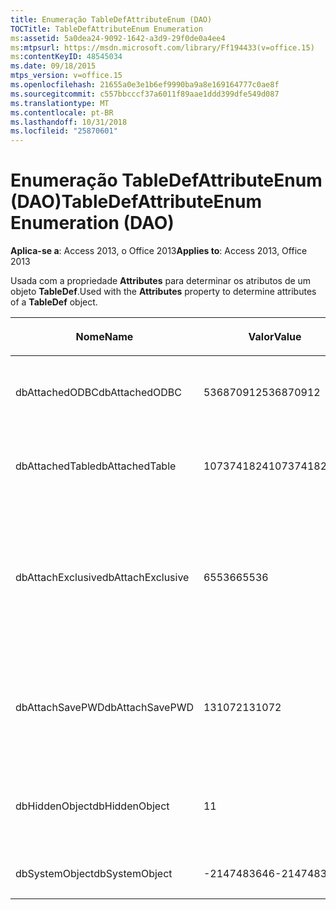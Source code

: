 ```yaml
---
title: Enumeração TableDefAttributeEnum (DAO)
TOCTitle: TableDefAttributeEnum Enumeration
ms:assetid: 5a0dea24-9092-1642-a3d9-29f0de0a4ee4
ms:mtpsurl: https://msdn.microsoft.com/library/Ff194433(v=office.15)
ms:contentKeyID: 48545034
ms.date: 09/18/2015
mtps_version: v=office.15
ms.openlocfilehash: 21655a0e3e1b6ef9990ba9a8e169164777c0ae8f
ms.sourcegitcommit: c557bbcccf37a6011f89aae1ddd399dfe549d087
ms.translationtype: MT
ms.contentlocale: pt-BR
ms.lasthandoff: 10/31/2018
ms.locfileid: "25870601"
---
```

# <a name="tabledefattributeenum-enumeration-dao"></a><span data-ttu-id="7143b-102">Enumeração TableDefAttributeEnum (DAO)</span><span class="sxs-lookup"><span data-stu-id="7143b-102">TableDefAttributeEnum Enumeration (DAO)</span></span>


<span data-ttu-id="7143b-103">**Aplica-se a**: Access 2013, o Office 2013</span><span class="sxs-lookup"><span data-stu-id="7143b-103">**Applies to**: Access 2013, Office 2013</span></span>

<span data-ttu-id="7143b-104">Usada com a propriedade **Attributes** para determinar os atributos de um objeto **TableDef**.</span><span class="sxs-lookup"><span data-stu-id="7143b-104">Used with the **Attributes** property to determine attributes of a **TableDef** object.</span></span>

<table>
<colgroup>
<col style="width: 33%" />
<col style="width: 33%" />
<col style="width: 33%" />
</colgroup>
<thead>
<tr class="header">
<th><p><span data-ttu-id="7143b-105">Nome</span><span class="sxs-lookup"><span data-stu-id="7143b-105">Name</span></span></p></th>
<th><p><span data-ttu-id="7143b-106">Valor</span><span class="sxs-lookup"><span data-stu-id="7143b-106">Value</span></span></p></th>
<th><p><span data-ttu-id="7143b-107">Descrição</span><span class="sxs-lookup"><span data-stu-id="7143b-107">Description</span></span></p></th>
</tr>
</thead>
<tbody>
<tr class="odd">
<td><p><span data-ttu-id="7143b-108">dbAttachedODBC</span><span class="sxs-lookup"><span data-stu-id="7143b-108">dbAttachedODBC</span></span></p></td>
<td><p><span data-ttu-id="7143b-109">536870912</span><span class="sxs-lookup"><span data-stu-id="7143b-109">536870912</span></span></p></td>
<td><p><span data-ttu-id="7143b-110">Tabela vinculada de banco de dados ODBC.</span><span class="sxs-lookup"><span data-stu-id="7143b-110">Linked ODBC database table.</span></span></p></td>
</tr>
<tr class="even">
<td><p><span data-ttu-id="7143b-111">dbAttachedTable</span><span class="sxs-lookup"><span data-stu-id="7143b-111">dbAttachedTable</span></span></p></td>
<td><p><span data-ttu-id="7143b-112">1073741824</span><span class="sxs-lookup"><span data-stu-id="7143b-112">1073741824</span></span></p></td>
<td><p><span data-ttu-id="7143b-113">Tabela vinculada de banco de dados não ODBC.</span><span class="sxs-lookup"><span data-stu-id="7143b-113">Linked non-ODBC database table.</span></span></p></td>
</tr>
<tr class="odd">
<td><p><span data-ttu-id="7143b-114">dbAttachExclusive</span><span class="sxs-lookup"><span data-stu-id="7143b-114">dbAttachExclusive</span></span></p></td>
<td><p><span data-ttu-id="7143b-115">65536</span><span class="sxs-lookup"><span data-stu-id="7143b-115">65536</span></span></p></td>
<td><p><span data-ttu-id="7143b-116">Abre uma tabela vinculada do mecanismo de banco de dados do Microsoft Access para uso exclusivo.</span><span class="sxs-lookup"><span data-stu-id="7143b-116">Opens a linked Microsoft Access database engine table for exclusive use.</span></span></p></td>
</tr>
<tr class="even">
<td><p><span data-ttu-id="7143b-117">dbAttachSavePWD</span><span class="sxs-lookup"><span data-stu-id="7143b-117">dbAttachSavePWD</span></span></p></td>
<td><p><span data-ttu-id="7143b-118">131072</span><span class="sxs-lookup"><span data-stu-id="7143b-118">131072</span></span></p></td>
<td><p><span data-ttu-id="7143b-119">Salva a identificação do usuário e a senha para a tabela vinculada remota.</span><span class="sxs-lookup"><span data-stu-id="7143b-119">Saves user ID and password for linked remote table.</span></span></p></td>
</tr>
<tr class="odd">
<td><p><span data-ttu-id="7143b-120">dbHiddenObject</span><span class="sxs-lookup"><span data-stu-id="7143b-120">dbHiddenObject</span></span></p></td>
<td><p><span data-ttu-id="7143b-121">1</span><span class="sxs-lookup"><span data-stu-id="7143b-121">1</span></span></p></td>
<td><p><span data-ttu-id="7143b-122">Tabela oculta (para uso temporário).</span><span class="sxs-lookup"><span data-stu-id="7143b-122">Hidden table (for temporary use).</span></span></p></td>
</tr>
<tr class="even">
<td><p><span data-ttu-id="7143b-123">dbSystemObject</span><span class="sxs-lookup"><span data-stu-id="7143b-123">dbSystemObject</span></span></p></td>
<td><p><span data-ttu-id="7143b-124">-2147483646</span><span class="sxs-lookup"><span data-stu-id="7143b-124">-2147483646</span></span></p></td>
<td><p><span data-ttu-id="7143b-125">Tabela do sistema.</span><span class="sxs-lookup"><span data-stu-id="7143b-125">System table.</span></span></p></td>
</tr>
</tbody>
</table>

